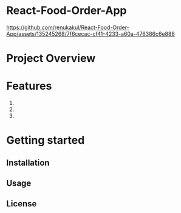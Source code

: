 # React-Food-Order-App





https://github.com/renukakul/React-Food-Order-App/assets/135245268/7f6cecac-cf41-4233-a60a-476386c6e888




# Project Overview


# Features
1.

2. 


3. 


# Getting started

## Installation

## Usage

## License



